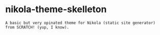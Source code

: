 # nikola-theme-skelleton
    A basic but very opinated theme for Nikola (static site generator) from SCRATCH! (yup, I know).
